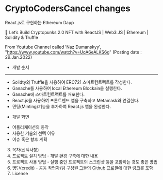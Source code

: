 # CryptoCodersCancel changes
React.js로 구현하는 Ethereum Dapp

🔴 Let’s Build Cryptopunks 2.0 NFT with ReactJS | Web3.JS | Ethereum | Solidity & Truffle 

From Youtube Channel called 'Naz Dumanskyy', "https://www.youtube.com/watch?v=UoA6eALKS6g" (Posting date : 29.Jan.2022)

* 개발 순서
***
- Solidty와 Truffle을 사용하여 ERC721 스마트컨트랙트를 작성한다.
- Ganache를 사용하여 local Ethereum Blockain을 실행한다.
- Ganache에 스마트컨트랙트를 배포한다.
- React.js을 사용하여 프론트엔드 앱을 구축하고 Metamask와 연결한다.
- 민팅(Minting)기능을 추가하여 React.js 앱을 완성한다.

* 개발 화면
- 어플리케이션의 동작
- 사용한 기술의 선택 이유
- 이슈 혹은 향후 계획
3) 목차(선택사항)
4) 프로젝트 설치 방법 - 개발 환경 구축에 대한 내용
5) 프로젝트 사용 방법 - 실행 중인 프로젝트의 스크린샷 등을 포함하는 것도 좋은 방법
6) 명단(credit) - 공동 작업자/팀 구성원 그들의 Github 프로필에 대한 링크를 포함
7) License
